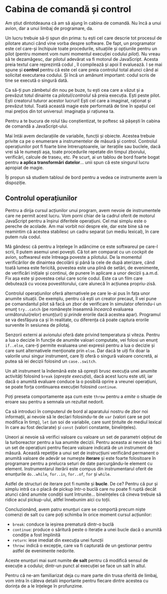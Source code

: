 # Cabina de comandă și control

Am știut dintotdeauna că am să ajung în cabina de comandă. Nu încă a unui avion, dar a unui limbaj de programare, da.

Un lucru trebuie să-ți spun din prima: tu ești cel care descrie tot procesul de pilotare atunci când vine vorba despre software. De fapt, un programator este cel care-și închipuie toate procedurile, situațiile și opțiunile pentru un pilot (pentru moment vom numi momentul execuției codului *pilot*). Nu vreau să te dezamăgesc, dar pilotul adevărat va fi motorul de JavaScript. Acesta preia textul care reprezintă codul , îl compilează și apoi îl evaluează. I se mai spune și **control** pentru că este cel care preia controlul total atunci când ai solicitat executarea codului. Și încă un amănunt important: codul scris de tine se execută o singură dată.

Ca să-ți pun zâmbetul din nou pe buze, tu ești cea care a văzut și a prevăzut totul dinainte ca *pilotul*/*controlul* să preia execuția. Ești peste pilot. Ești creatorul tuturor acestor lucruri! Ești cel care a imaginat, raționat și prevăzut totul. Toată această magie este performată de tine în spațiul cel mai prețios din tot universul: imaginația și rațiunea ta.

Pentru a te bucura de rolul tău conștientizat, te poftesc să pășești în cabina de comandă a JavaScript-ului.

Mai întâi avem declarațiile de variabile, funcții și obiecte. Acestea trebuie privite ca pe o enumerare a instrumentelor de măsură și control. Controlul operațiunilor pot fi foarte bine întreruptoarele, iar iterațiile sau buclele, dacă vrei să le numești așa, toate procedurile repetate din timpul zborului, verificări, calcule de traseu, etc. Pe scurt, ai un tablou de bord foarte bogat pentru **a aplica transformări datelor**... unii spun că este singurul lucru apropiat de magie.

Îți propun să studiem tabloul de bord pentru a vedea ce instrumente avem la dispoziție.

## Controlul operațiunilor

Pentru a dirija cursul acțiunilor unui program, avem nevoie de instrumentele care ne permit acest lucru. Vom porni chiar de la cadrul oferit de motorul JavaScript pentru a înșirui diferitele operațiuni. Cel mai simplu este o pereche de acolade. Am mai vorbit noi despre ele, dar este bine să ne reamintim că acestea stabilesc un cadru separat (un mediu lexical), în care putem rula codul.

Mă gândesc că pentru a înțelege în adâncime ce este softwareul pe care-l scrii, îl putem asemui unei povești. Că tot am comparat cu un cockpit de avion, softwareul este întreaga poveste a pilotului. De la momentul verificărilor de dinaintea decolării și până la cele de după aterizare, când toată lumea este fericită, povestea este una plină de setări, de evenimente, de verificări inițiale și continui, de punere în aplicare a unor decizii ș.a.m.d. Fix așa este și povestea celui care scrie codul. Este ca un film care debutează cu vocea povestitorului, care alunecă în acțiunea propriu-zisă.

Controlul operațiunilor oferă alternativele pe care le-ai pus în fața unor anumite situații. De exemplu, pentru că ești un creator precaut, îl vei pune pe comandantul pilot să facă un zbor de verificare în simulator oferindu-i un enunț `try..catch` (pe românește înseamnă *încearcă* evaluarea următorului(relor) enunț(uri) și *prinde* erorile dacă acestea apar). Programul se va desfășura ca și în realitate, cu diferența că poate captura erorile survenite în sesiunea de pilotaj.

Senzorii externi ai avionului oferă date privind temperatura și viteza. Pentru a lua o decizie în funcție de anumite valoari computate, vei folosi un enunț `if..else`, care-ți permite evaluarea unei expresii pentru a lua o decizie și care sunt alternativele menționate prin `else`. Dar dacă te uiți fix doar la valorile unui singur instrument, care îți oferă o singură valoare concretă, ai putea să iei decizii folosind un `case..switch`.

Un alt instrument la îndemână este să oprești brusc execuția unei anumite activități folosind `break` (*oprește execuția*), dacă acest lucru este util, iar dacă o anumită evaluare conduce la o posibilă oprire a vreunei operațiuni, se poate forța continuarea execuției folosind `continue`.

Poți preseta comportamente așa cum este `throw` pentru a *emite* o situație de eroare sau pentru a semnala un rezultat nedorit.

Ca să introduci în computerul de bord al aparatului nostru de zbor noi informații, ai nevoie să le declari folosindu-te de `var` (valori care se pot modifica în timp), `let` (un soi de variabile, care sunt țintuite de mediul lexical în care au fost declarate) și `const` (valori constante, bineînțeles).

Uneori ai nevoie să verifici valoare cu valoare un set de parametri obținut de la turboreactor pentru a lua anumite decizii. Pentru aceasta ai nevoie să faci un set de operațiuni pentru fiecare valoare indicată de un instrument de măsură. Această repetiție a unui set de instrucțiuni verificând permanent o anumită valoare de adevăr se numește **iterare** și este foarte folositoare în programare pentru a prelucra seturi de date parcurgându-le element cu element. Instrumentarul iterării este compus din instrumentarul oferit de enunțurile `do..while`, `for..in`, `for..of`, `for` și `while`.

Astfel de structuri de iterare pot fi numite și **bucle**. De ce? Pentru că pur și simplu intră ca o placă de pickup într-o buclă care nu poate fi ruptă decât atunci când anumite condiții sunt întrunite... bineînțeles că cineva trebuie să ridice acul pickup-ului, altfel înnebunim aici cu toții.

Concluzionând, avem patru enunțuri care se comportă precum niște comenzi de salt cu care poți schimba în orice moment cursul acțiunilor:

-   `break`: conduce la ieșirea prematură dintr-o buclă
-   `continue`: produce o săritură peste o iterație a unei bucle dacă o anumită condiție a fost împlinită
-   `return`: iese imediat din execuția unei funcții
-   `throw`: indică o excepție, care va fi capturată de un gestionar pentru astfel de evenimente nedorite.

Aceste enunțuri mai sunt numite **de salt** pentru că modifică sensul de execuție a codului; dintr-un punct al execuției se face un salt în altul.

Pentru că ne-am familiarizat deja cu mare parte din trusa oferită de limbaj, vom intra în câteva detalii importante pentru fiecare dintre acestea cu dorința de a le înțelege în profunzime.
